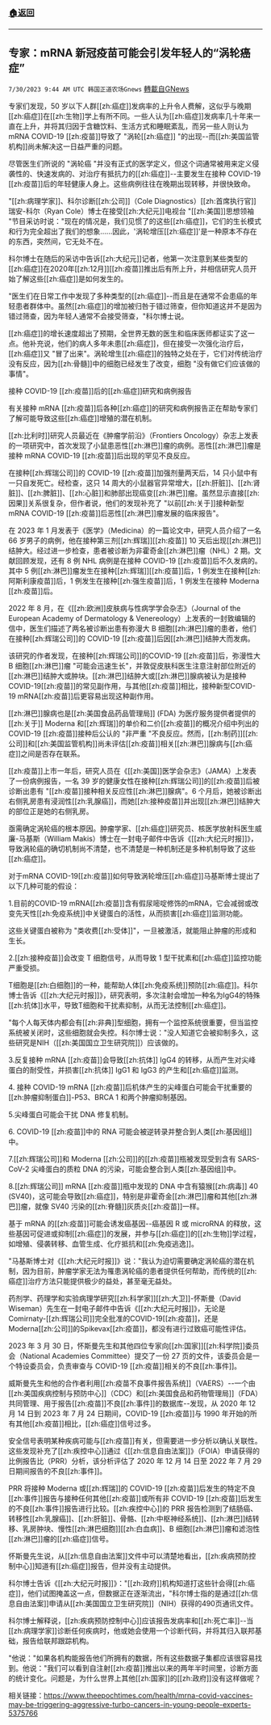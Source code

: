 ###  [:house:返回](README.md)
---


## 专家：mRNA 新冠疫苗可能会引发年轻人的“涡轮癌症”
`7/30/2023 9:44 AM UTC 韩国正道农场Gnews` [轉載自GNews](https://gnews.org/articles/1498983)



  
  

专家们发现，50 岁以下人群[[zh:癌症]]发病率的上升令人费解，这似乎与晚期[[zh:癌症]]在[[zh:生物]]学上有所不同。一些人认为[[zh:癌症]]发病率几十年来一直在上升，并将其归因于含糖饮料、生活方式和睡眠紊乱，而另一些人则认为 mRNA COVID-19 [[zh:疫苗]]导致了 "涡轮[[zh:癌症]] "的出现--而[[zh:美国监管机构]]尚未解决这一日益严重的问题。

  

尽管医生们所说的 "涡轮癌 "并没有正式的医学定义，但这个词通常被用来定义侵袭性的、快速发病的、对治疗有抵抗力的[[zh:癌症]]--主要发生在接种 COVID-19 [[zh:疫苗]]后的年轻健康人身上。这些病例往往在晚期出现转移，并很快致命。

  

"[[zh:病理学家]]、科尔诊断[[zh:公司]]（Cole Diagnostics）[[zh:首席执行官]]瑞安-科尔（Ryan Cole）博士在接受[[zh:大纪元]]电视台 "[[zh:美国]]思想领袖 "节目采访时说："现在的情况是，我们见惯了的这些[[zh:癌症]]，它们的生长模式和行为完全超出了我们的想象......因此，'涡轮增压[[zh:癌症]]'是一种原本不存在的东西，突然间，它无处不在。

  

科尔博士在随后的采访中告诉[[zh:大纪元]]记者，他第一次注意到某些类型的[[zh:癌症]]在2020年[[zh:12月]][[zh:疫苗]]推出后有所上升，并相信研究人员开始了解这些[[zh:癌症]]是如何发生的。

  

"医生们在日常工作中发现了多种类型的[[zh:癌症]]--而且是在通常不会患癌的年轻患者群体中。虽然[[zh:癌症]]的增加被归咎于错过筛查，但你知道这并不是因为错过筛查，因为年轻人通常不会接受筛查，"科尔博士说。

  

[[zh:癌症]]的增长速度超出了预期，全世界无数的医生和临床医师都证实了这一点。他补充说，他们的病人多年未患[[zh:癌症]]，但在接受一次强化治疗后，[[zh:癌症]]又 "冒了出来"。涡轮增生[[zh:癌症]]的独特之处在于，它们对传统治疗没有反应，因为[[zh:骨髓]]中的细胞已经发生了改变，细胞 "没有做它们应该做的事情"。

  

接种 COVID-19 [[zh:疫苗]]后的[[zh:癌症]]研究和病例报告

有关接种 mRNA [[zh:疫苗]]后各种[[zh:癌症]]的研究和病例报告正在帮助专家们了解可能导致这些[[zh:癌症]]增殖的潜在机制。

  

[[zh:比利时]]研究人员最近在《肿瘤学前沿》（Frontiers Oncology）杂志上发表的一项研究中，首次发现了小鼠患恶性[[zh:淋巴]]瘤的病例。恶性[[zh:淋巴]]瘤是接种 mRNA COVID-19 [[zh:疫苗]]后出现的罕见不良反应。

  

在接种[[zh:辉瑞公司]]的 COVID-19 [[zh:疫苗]]加强剂量两天后，14 只小鼠中有一只自发死亡。经检查，这只 14 周大的小鼠器官异常增大，[[zh:肝脏]]、[[zh:肾脏]]、[[zh:脾脏]]、[[zh:心脏]]和肺部出现癌变[[zh:淋巴]]瘤。虽然显示直接[[zh:因果]]关系很复杂，但作者说，他们的发现补充了 "以前[[zh:关于]]接种新型 mRNA COVID-19 [[zh:疫苗]]后恶性[[zh:淋巴]]瘤发展的临床报告"。

在 2023 年 1 月发表于《医学》（Medicina）的一篇论文中，研究人员介绍了一名 66 岁男子的病例，他在接种第三剂[[zh:辉瑞]][[zh:疫苗]] 10 天后出现[[zh:淋巴]]结肿大。经过进一步检查，患者被诊断为非霍奇金[[zh:淋巴]]瘤（NHL）2 期。文献回顾发现，还有 8 例 NHL 病例是在接种 COVID-19 [[zh:疫苗]]后不久发病的。其中 5 例[[zh:淋巴]]瘤发生在接种[[zh:辉瑞]][[zh:疫苗]]后，1 例发生在接种[[zh:阿斯利康疫苗]]后，1 例发生在接种[[zh:强生疫苗]]后，1 例发生在接种 Moderna [[zh:疫苗]]后。

  

2022 年 8 月，在《[[zh:欧洲]]皮肤病与性病学学会杂志》（Journal of the European Academy of Dermatology & Venereology）上发表的一封致编辑的信中，医生们描述了两名被诊断出患有弥漫大 B 细胞[[zh:淋巴]]瘤的患者，他们在接种[[zh:辉瑞公司]]的 COVID-19 [[zh:疫苗]]后因[[zh:淋巴]]结肿大而发病。

  

该研究的作者发现，在接种[[zh:辉瑞公司]]的COVID-19 [[zh:疫苗]]后，弥漫性大 B 细胞[[zh:淋巴]]瘤 "可能会迅速生长"，并敦促皮肤科医生注意注射部位附近的[[zh:淋巴]]结肿大或肿块。[[zh:淋巴]]结肿大或[[zh:淋巴]]腺病被认为是接种COVID-19[[zh:疫苗]]的常见副作用，与其他[[zh:疫苗]]相比，接种新型COVID-19 mRNA[[zh:疫苗]]后更容易出现这种副作用。

  

[[zh:淋巴]]腺病也是[[zh:美国食品药品管理局]] (FDA) 为医疗服务提供者提供的[[zh:关于]] Moderna 和[[zh:辉瑞]]的单价和二价[[zh:疫苗]]的概况介绍中列出的 COVID-19 [[zh:疫苗]]接种后公认的 "非严重 "不良反应。然而，[[zh:制药]][[zh:公司]]和[[zh:美国监管机构]]尚未评估[[zh:疫苗]]相关[[zh:淋巴]]腺病与[[zh:癌症]]之间是否存在联系。

  

[[zh:疫苗]]上市一年后，研究人员在《[[zh:美国]]医学会杂志》（JAMA）上发表了一份病例报告，一名 39 岁的健康女性在接种[[zh:辉瑞公司]]的[[zh:疫苗]]后被诊断出患有 "[[zh:疫苗]]接种相关反应性[[zh:淋巴]]腺病"。6 个月后，她被诊断出右侧乳房患有浸润性[[zh:乳腺癌]]，而她[[zh:接种疫苗]]并出现[[zh:淋巴]]结肿大的部位正是她的右侧乳房。

  

亟需确定涡轮癌的根本原因。肿瘤学家、[[zh:癌症]]研究员、核医学放射科医生威廉-马基斯（William Makis）博士在一封电子邮件中告诉《[[zh:大纪元时报]]》，导致涡轮癌的确切机制尚不清楚，也不清楚是一种机制还是多种机制导致了这些[[zh:癌症]]。

  

对于mRNA COVID-19[[zh:疫苗]]如何导致涡轮增压[[zh:癌症]]马基斯博士提出了以下几种可能的假设：

1.目前的COVID-19 mRNA[[zh:疫苗]]含有假尿嘧啶修饰的mRNA，它会减弱或改变先天性[[zh:免疫系统]]中关键蛋白的活性，从而损害[[zh:癌症]]监测功能。

这些关键蛋白被称为 "类收费[[zh:受体]]"，一旦被激活，就能阻止肿瘤的形成和生长。

2.[[zh:接种疫苗]]会改变 T 细胞信号，从而导致 1 型干扰素和[[zh:癌症]]监控功能严重受损。

T细胞是[[zh:白细胞]]的一种，能帮助人体[[zh:免疫系统]]预防[[zh:癌症]]。科尔博士告诉《[[zh:大纪元时报]]》，研究表明，多次注射会增加一种名为IgG4的特殊[[zh:抗体]]水平，导致T细胞和干扰素抑制，从而无法控制[[zh:癌症]]。

"每个人每天体内都会有[[zh:非典]]型细胞，拥有一个监控系统很重要，但当监控系统被关闭时，这些细胞就会失控。科尔博士说："没人知道它会被抑制多久，这些研究是NIH（[[zh:美国国立卫生研究院]]）应该做的。

3.反复接种 mRNA [[zh:疫苗]]会导致[[zh:抗体]] IgG4 的转移，从而产生对尖峰蛋白的耐受性，并损害[[zh:抗体]] IgG1 和 IgG3 的产生和[[zh:癌症]]监测。

4\. 接种 COVID-19 mRNA [[zh:疫苗]]后机体产生的尖峰蛋白可能会干扰重要的[[zh:肿瘤抑制蛋白]]-P53、BRCA 1 和两个肿瘤抑制基因。

5.尖峰蛋白可能会干扰 DNA 修复机制。

6\. COVID-19 [[zh:疫苗]]中的 RNA 可能会被逆转录并整合到人类[[zh:基因组]]中。

7.[[zh:辉瑞公司]]和 Moderna [[zh:公司]]的[[zh:疫苗]]瓶被发现受到含有 SARS-CoV-2 尖峰蛋白的质粒 DNA 的污染，可能会整合到人类[[zh:基因组]]中。

8.[[zh:辉瑞公司]] mRNA [[zh:疫苗]]瓶中发现的 DNA 中含有猿猴[[zh:病毒]] 40 (SV40)，这可能会导致[[zh:癌症]]，特别是非霍奇金[[zh:淋巴]]瘤和其他[[zh:淋巴]]瘤，就像 SV40 污染的[[zh:脊髓]]灰质炎[[zh:疫苗]]一样。

  

基于 mRNA 的[[zh:疫苗]]可能会诱发癌基因--癌基因 R 或 microRNA 的释放，这些基因可促进或抑制[[zh:癌症]]的发展，并参与[[zh:癌症]]的[[zh:生物]]学过程，如增殖、侵袭转移、血管生成、化疗抵抗和[[zh:免疫逃逸]]。

  

"马基斯博士对《[[zh:大纪元时报]]》说："我认为迫切需要确定涡轮癌的潜在机制，因为目前，肿瘤学家无法为罹患涡轮癌的患者提供任何帮助，而传统的[[zh:癌症]]治疗方法只能提供极少的益处，甚至毫无益处。

  

药剂学、药理学和实验病理学研究[[zh:科学家]][[zh:大卫]]-怀斯曼（David Wiseman）先生在一封电子邮件中告诉《[[zh:大纪元时报]]》，无论是Comirnaty-[[zh:辉瑞公司]]完全批准的COVID-19[[zh:疫苗]]，还是Moderna[[zh:公司]]的Spikevax[[zh:疫苗]]，都没有进行过致癌可能性评估。

  

2023 年 3 月 30 日，怀斯曼先生和其他四位专家向[[zh:国家]][[zh:科学院]]委员会（National Academies Committee）提交了一份 27 页的文件，该委员会是一个特设委员会，负责审查与 COVID-19 [[zh:疫苗]]相关的不良[[zh:事件]]。

  

威斯曼先生和他的合作者利用[[zh:疫苗不良事件报告系统]]（VAERS）--一个由[[zh:美国疾病控制与预防中心]]（CDC）和[[zh:美国食品和药物管理局]]（FDA）共同管理、用于报告[[zh:疫苗]]不良[[zh:事件]]的数据库--发现，从 2020 年 12 月 14 日到 2023 年 7 月 24 日期间，COVID-19 [[zh:疫苗]]与 1990 年开始的所有其他[[zh:疫苗]]相比，[[zh:癌症]]信号过多。

  

安全信号表明某种疾病可能与[[zh:疫苗]]有关，但需要进一步分析以确认关联性。这些发现补充了[[zh:疾控中心]]通过《[[zh:信息自由法案]]》（FOIA）申请获得的比例报告比（PRR）分析，该分析评估了 2020 年 12 月 14 日至 2022 年 7 月 29 日期间报告的不良[[zh:事件]]。

  

PRR 将接种 Moderna 或[[zh:辉瑞]]的 COVID-19 [[zh:疫苗]]后发生的特定不良[[zh:事件]]报告与接种任何其他[[zh:疫苗]]或所有非 COVID-19 [[zh:疫苗]]后发生的不良[[zh:事件]]报告进行比较。[[zh:疾控中心]]的 PRR 报告检测到了结肠癌、转移性[[zh:乳腺癌]]、[[zh:肝脏]]、骨骼、[[zh:中枢神经系统]]、[[zh:淋巴]]结转移、乳房肿块、慢性[[zh:淋巴细胞]][[zh:白血病]]、B 细胞[[zh:淋巴]]瘤和滤泡性[[zh:淋巴]]瘤的[[zh:癌症]]信号。

  

怀斯曼先生说，从[[zh:信息自由法案]]文件中可以清楚地看出，[[zh:疾病预防控制中心]]知道有[[zh:癌症]]报告，但并没有主动提供。

  

科尔博士告诉《[[zh:大纪元时报]]》："[[zh:政府]]机构知道打这些针会得[[zh:癌症]]，他们试图掩盖这一点，但数据正在逐渐流出，"科尔博士指的是通过[[zh:信息自由法案]]申请从[[zh:美国国立卫生研究院]]（NIH）获得的490页通讯文件。

  

科尔博士解释说，[[zh:疾病预防控制中心]]应该报告发病率和[[zh:死亡率]]--当[[zh:病理学家]]诊断任何疾病时，他或她会使用一个诊断代码，并将其归入联邦基础，报告给联邦跟踪机构。

  

"他说："如果各机构能报告他们所拥有的数据，所有这些数据子集都应该很容易找到。他说："我们可以看到自注射[[zh:疫苗]]推出以来的两年半时间里，诊断方面的统计变化。问题是，为什么世界上其他[[zh:国家]]的[[zh:政府]]没有这样做呢？

  

相关链接：https://www.theepochtimes.com/health/mrna-covid-vaccines-may-be-triggering-aggressive-turbo-cancers-in-young-people-experts-5375766
